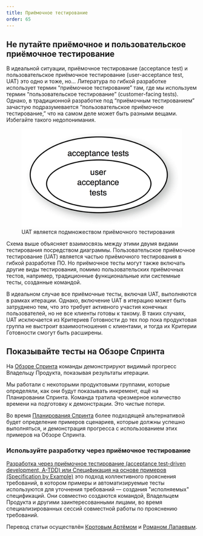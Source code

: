 ```yaml
---
title: Приёмочное тестирование
order: 65
---
```


## Не путайте приёмочное и пользовательское приёмочное тестирование

В идеальной ситуации, приёмочное тестирование (acceptance test) и пользовательское приёмочное тестирование (user-acceptance test, UAT) это одно и тоже, но... Литература по гибкой разработке использует термин “приёмочное тестирование” там, где мы используем термин “пользовательское тестирование” (customer-facing tests). Однако, в традиционной разработке под “приёмочным тестированием” зачастую подразумевается “пользовательское приёмочное тестирование,” что на самом деле может быть разными вещами. Избегайте такого недопонимания.

<figure>
  <img src="/img/test_automation/acceptance_vs_uat.png" alt="acceptance_vs_uat.png">
  <figcaption>UAT является подмножеством приёмочного тестирования</figcaption>
</figure>

Схема выше объясняет взаимосвязь между этими двумя видами тестирования посредством диаграммы. Пользовательское приёмочное тестирование (UAT) является частью приёмочного тестирования в гибкой разработке ПО. Но приёмочное тесты могут также включать другие виды тестирования, помимо пользовательских приёмочных тестов, например, традиционные функциональные или системные тесты, созданные командой.

В идеальном случае все приёмочные тесты, включая UAT, выполняются в рамках итерации. Однако, включение UAT в итерацию может быть затруднено тем, что это требует активного участия конечных пользователей, но не все клиенты готовы к такому. В таких случаях, UAT исключается из Критериев Готовности до тех пор пока продуктовая группа не выстроит взаимоотношения с клиентами, и тогда их Критерии Готовности смогут быть расширены.

## Показывайте тесты на Обзоре Спринта

На [Обзоре Спринта](../framework/sprint-review.html) команды демонстрируют видимый прогресс Владельцу Продукта, показывая результаты итерации.

Мы работали с некоторыми продуктовыми группами, которые определяли, как они будут показывать инкремент, ещё на Планировании Спринта. Команда тратила  чрезмерное количество времени на подготовку к демонстрации. Это чистые потери.

Во время [Планирования Спринта](../framework/sprint-planning-one.html) более подходящей альтернативой будет определение примеров сценариев, которые должны успешно выполняться, и демонстрация прогресса с использованием этих примеров на Обзоре Спринта.

### Используйте разработку через приёмочное тестирование

[Разработка через приёмочное тестирование (acceptance test-driven development, A-TDD) или Спецификация на основе примеров (Specification by Example)](specification-by-example.html) это подход коллективного прояснения требований, в котором примеры и автоматизируемые тесты используются для уточнения требований — создания "исполняемых" спецификаций. Они совместно создаются командой, Владельцем Продукта и другими заинтересованными лицами, во время специализированных сессий совместной работы по прояснению требований. 

Перевод статьи осуществлён [Кротовым Артёмом](https://www.facebook.com/artem.v.krotov) и [Романом Лапаевым](https://www.linkedin.com/in/romanlapaev).